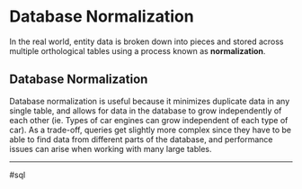 # Database Normalization

In the real world, entity data is broken down into pieces and stored across multiple orthological tables using a process known as **normalization**.

## Database Normalization

Database normalization is useful because it minimizes duplicate data in any single table, and allows for data in the database to grow independently of each other (ie. Types of car engines can grow independent of each type of car). As a trade-off, queries get slightly more complex since they have to be able to find data from different parts of the database, and performance issues can arise when working with many large tables.

---

#sql